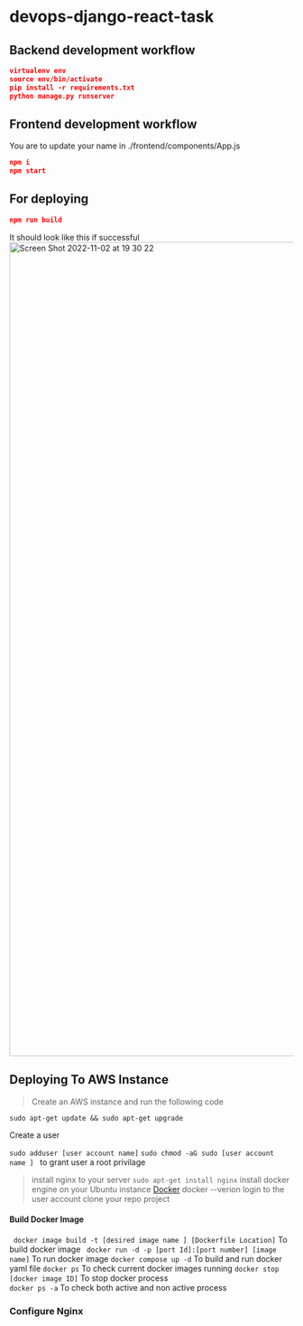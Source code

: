 # devops-django-react-task

## Backend development workflow

```json
virtualenv env
source env/bin/activate
pip install -r requirements.txt
python manage.py runserver
```

## Frontend development workflow

You are to update your name in ./frontend/components/App.js

```json
npm i
npm start
```

## For deploying

```json
npm run build
```

It should look like this if successful
<img width="1440" alt="Screen Shot 2022-11-02 at 19 30 22" src="https://user-images.githubusercontent.com/66765302/199572589-43bd05b7-95a6-455c-bc25-3cd437c95339.png">

## Deploying To AWS Instance 
> Create an AWS instance and run the following code 
```
sudo apt-get update && sudo apt-get upgrade
```
Create a user

``` sudo adduser [user account name] ```
```sudo chmod -aG sudo [user account name ] ```  to grant user a root privilage

> install nginx to your server 
``` sudo apt-get install nginx ```
> install docker engine on your Ubuntu instance 
[Docker](https://docs.docker.com/engine/install/ubuntu/)
docker --verion
> login to the user account 
> clone your repo project 

#### Build Docker Image
``` docker image build -t [desired image name ] [Dockerfile Location]``` To build docker image
``` docker run -d -p [port Id]:[port number] [image name]``` To run docker image
``` docker compose up -d ``` To build and run docker yaml file 
``` docker ps ``` To check current docker images running 
``` docker stop [docker image ID] ``` To stop docker process  
``` docker ps -a ``` To check both active and non active process 

### Configure Nginx 




